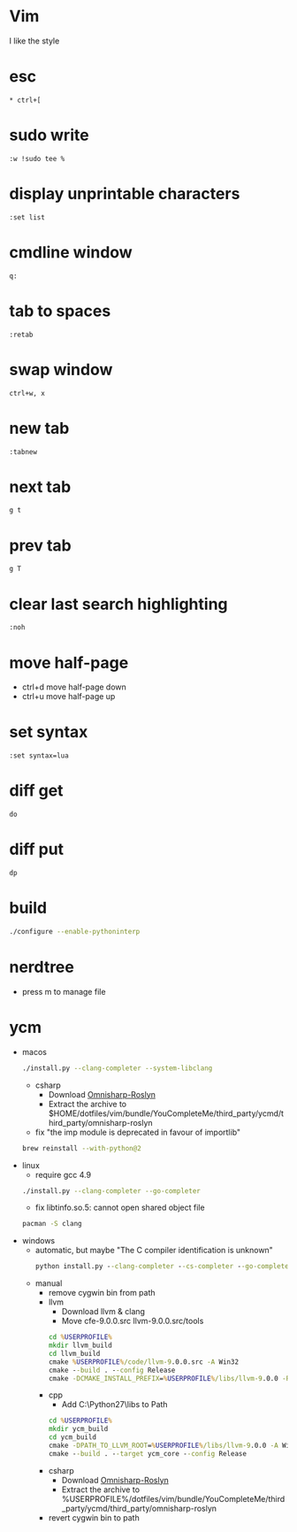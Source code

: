 Vim
===
I like the style

# esc
```
* ctrl+[
```

# sudo write
```
:w !sudo tee %
```

# display unprintable characters
```
:set list
```

# cmdline window
```
q:
```

# tab to spaces
```
:retab
```

# swap window
```
ctrl+w, x
```

# new tab
```
:tabnew
```

# next tab
```
g t
```

# prev tab
```
g T
```

# clear last search highlighting
```
:noh
```

# move half-page
* ctrl+d move half-page down
* ctrl+u move half-page up

# set syntax
```
:set syntax=lua
```

# diff get
```
do
```

# diff put
```
dp
```

# build
```sh
./configure --enable-pythoninterp
```

# nerdtree
* press m to manage file

# ycm
* macos
    ```sh
    ./install.py --clang-completer --system-libclang
    ```
    * csharp
        * Download [Omnisharp-Roslyn](https://github.com/OmniSharp/omnisharp-roslyn/releases)
        * Extract the archive to $HOME/dotfiles/vim/bundle/YouCompleteMe/third_party/ycmd/third_party/omnisharp-roslyn
    * fix "the imp module is deprecated in favour of importlib"
    ```sh
    brew reinstall --with-python@2
    ```
* linux
    * require gcc 4.9
    ```sh
    ./install.py --clang-completer --go-completer
    ```
    * fix libtinfo.so.5: cannot open shared object file
    ```sh
    pacman -S clang
    ```
* windows
    * automatic, but maybe "The C compiler identification is unknown"
        ```bat
        python install.py --clang-completer --cs-completer --go-completer
        ```
    * manual
        * remove cygwin bin from path
        * llvm
            * Download llvm & clang
            * Move cfe-9.0.0.src llvm-9.0.0.src/tools
            ```bat
            cd %USERPROFILE%
            mkdir llvm_build
            cd llvm_build
            cmake %USERPROFILE%/code/llvm-9.0.0.src -A Win32
            cmake --build . --config Release
            cmake -DCMAKE_INSTALL_PREFIX=%USERPROFILE%/libs/llvm-9.0.0 -P cmake_install.cmake
            ```
        * cpp
            * Add C:\Python27\libs to Path
            ```bat
            cd %USERPROFILE%
            mkdir ycm_build
            cd ycm_build
            cmake -DPATH_TO_LLVM_ROOT=%USERPROFILE%/libs/llvm-9.0.0 -A Win32 %USERPROFILE%/dotfiles/vim/bundle/YouCompleteMe/third_party/ycmd/cpp
            cmake --build . --target ycm_core --config Release
            ```
        * csharp
            * Download [Omnisharp-Roslyn](https://github.com/OmniSharp/omnisharp-roslyn/releases)
            * Extract the archive to %USERPROFILE%/dotfiles/vim/bundle/YouCompleteMe/third_party/ycmd/third_party/omnisharp-roslyn
        * revert cygwin bin to path
